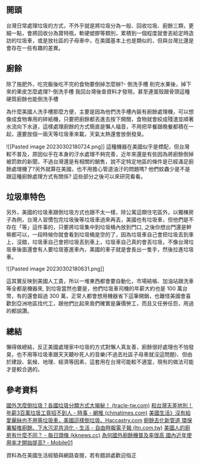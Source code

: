 ## 開頭

台灣日常處理垃圾的方式，不外乎就是將垃圾分為一般、回收垃圾、廚餘三類，更細一點，會將回收分為寶特瓶，軟硬塑膠等類別，累積到一個程度就會丟給定時造訪的垃圾車，或是放社區的子母車中，在美國基本上也是類似的，但與台灣比還是會存在一些有趣的差異。

## 廚餘

除了施肥外，吃完飯後吃不完的食物要倒掉怎麼辦?- 倒洗手槽
削完水果後，掉下來的果皮怎麼處理?-倒洗手槽
我回台灣後查資料才發現，甚至連蛋殼跟骨頭這種硬質廚餘也能倒洗手槽



為什麼美國人洗手槽那麼方便，主要是因為他們洗手槽內裝有廚餘處理機，可以想像成食物專用的碎紙機，只要把廚餘都丟進去按下開關，食物就會絞成殘渣並順著水流向下水道，這樣處理廚餘的方式簡直是懶人福音，不用把早餐跟晚餐都積在一起，還要放個一兩天等垃圾車來載，天氣太熱還會放倒發臭。


![[Pasted image 20230302180724.png]]
這種機器在美國似乎是標配，但台灣較不普及，原因似乎在本身的汙水處理不夠完善，近年來還是有些因為將廚餘倒掉被罰款的新聞，不過台灣還是有相關的銷售，說不定特定地區的條件是已經滿足廚餘處理機了?另外就算在美國，也不用擔心管道油汙的問題嗎? 他們蚊蟲少是不是跟這種廚餘處理方式有關係? 這些部分之後可以來研究看看。

## 垃圾車特色

另外，美國的垃圾車跟倒垃圾方式也跟不太一樣，除公寓這類住宅區外，以獨棟房子為例，台灣人習慣包完垃圾後等垃圾車過來再丟，美國也有垃圾車，但他們是不存在「等」這件事的，只要將垃圾集中到垃圾桶內放到門口, 之後你想出門還是幹嘛都可以，一段時候你就會看到垃圾桶是空的了，因為垃圾車自己會把垃圾丟到車上，沒錯，垃圾車自己會把垃圾丟到車上，垃圾車自己真的會丟垃圾，不像台灣垃圾車後面還會有人要垃圾塞進車內，美國的車子就是會長出一隻手，然後拉進垃圾車。

![[Pasted image 20230302180631.png]]

這其實反映到美國人工貴，所以一堆東西都會要自動化，市場結帳、加油站跟洗車等全都是機器來, 到垃圾當然也要是，他們垃圾車司機的年薪大約也是 100 萬台幣，有的還會超過 300 萬，正常人都會想用機器省下這筆開銷，也難怪美國會喜歡到亞洲地區找代工，跟他們比起來我們確實是廉價勞工，而且又任勞任怨，用過的都說讚。

## 總結

懶得做總結，反正美國處理家中垃圾的方式對懶人真友善，廚餘很好處理也不怕發臭，也不用等垃圾車跟天天聽吵死人的音樂(不過丟社區子母車就沒這問題)、但由於建設、氣候、地理、經濟等因素，這套用在台灣可能較不適當，現有的做法可能才是較合適的。


## 參考資料


[國外怎麼倒垃圾？各國垃圾分類方式大揭秘！ (tracle-tw.com)](https://tracle-tw.com/tips_and_tricks/garbage-collections-%E5%80%92%E5%9E%83%E5%9C%BE-%E5%9E%83%E5%9C%BE%E5%88%86%E9%A1%9E/)
[和台灣天差地別！年薪3百萬垃圾工竟招不到人 - 時事 - 網推 (chinatimes.com)](https://www.chinatimes.com/hottopic/20160227002365-260803?chdtv)
[美國生活》沒有給愛麗絲也不用等垃圾車，美國這樣倒垃圾。Haccastry.com](https://www.haccastry.com/post/%E7%BE%8E%E5%9C%8B%E7%94%9F%E6%B4%BB-%E6%B2%92%E6%9C%89%E7%B5%A6%E6%84%9B%E9%BA%97%E7%B5%B2%E4%B9%9F%E4%B8%8D%E7%94%A8%E7%AD%89%E5%9E%83%E5%9C%BE%E8%BB%8A%EF%BC%8C%E7%BE%8E%E5%9C%8B%E9%80%99%E6%A8%A3%E5%80%92%E5%9E%83%E5%9C%BE%E3%80%82)
[廚餘去化新管道 環保署擬推廚餘、下水污泥共消化 - 生活 - 自由時報電子報 (ltn.com.tw)](https://news.ltn.com.tw/news/life/breakingnews/3661556)
[美國人的廚房有什麼不同？ - 每日頭條 (kknews.cc)](https://kknews.cc/zh-tw/news/e8jvz9n.html)
[為何國外廚餘機普及率很高 國內近年使用率才開始提高? - Mobile01](https://www.mobile01.com/topicdetail.php?f=602&t=6272890)



資料為在美國生活經驗與網路查閱，若有錯誤處歡迎指正